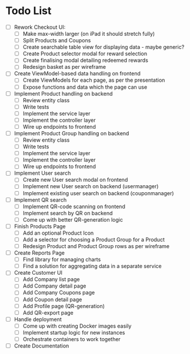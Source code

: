 # Todo List

- [ ] Rework Checkout UI:
  - [ ] Make max-width larger (on iPad it should stretch fully)
  - [ ] Split Products and Coupons
  - [ ] Create searchable table view for displaying data - maybe generic?
  - [ ] Create Product selector modal for reward selection
  - [ ] Create finalising modal detailing redeemed rewards
  - [ ] Redesign basket as per wireframe
- [ ] Create ViewModel-based data handling on frontend
  - [ ] Create ViewModels for each page, as per the presentation
  - [ ] Expose functions and data which the page can use
- [ ] Implement Product handling on backend
  - [ ] Review entity class
  - [ ] Write tests
  - [ ] Implement the service layer
  - [ ] Implement the controller layer
  - [ ] Wire up endpoints to frontend
- [ ] Implement Product Group handling on backend
  - [ ] Review entity class
  - [ ] Write tests
  - [ ] Implement the service layer
  - [ ] Implement the controller layer
  - [ ] Wire up endpoints to frontend
- [ ] Implement User search
  - [ ] Create new User search modal on frontend
  - [ ] Implement new User search on backend (usermanager)
  - [ ] Implement existing user search on backend (couponmanager)
- [ ] Implement QR search
  - [ ] Implement QR-code scanning on frontend
  - [ ] Implement search by QR on backend
  - [ ] Come up with better QR-generation logic
- [ ] Finish Products Page
  - [ ] Add an optional Product Icon
  - [ ] Add a selector for choosing a Product Group for a Product
  - [ ] Redesign Product and Product Group rows as per wireframe
- [ ] Create Reports Page
  - [ ] Find library for managing charts
  - [ ] Find a solution for aggregating data in a separate service
- [ ] Create Customer UI
  - [ ] Add Company list page
  - [ ] Add Company detail page
  - [ ] Add Company Coupons page
  - [ ] Add Coupon detail page
  - [ ] Add Profile page (QR-generation)
  - [ ] Add QR-export page
- [ ] Handle deployment
  - [ ] Come up with creating Docker images easily
  - [ ] Implement startup logic for new instances
  - [ ] Orchestrate containers to work together
- [ ] Create Documentation